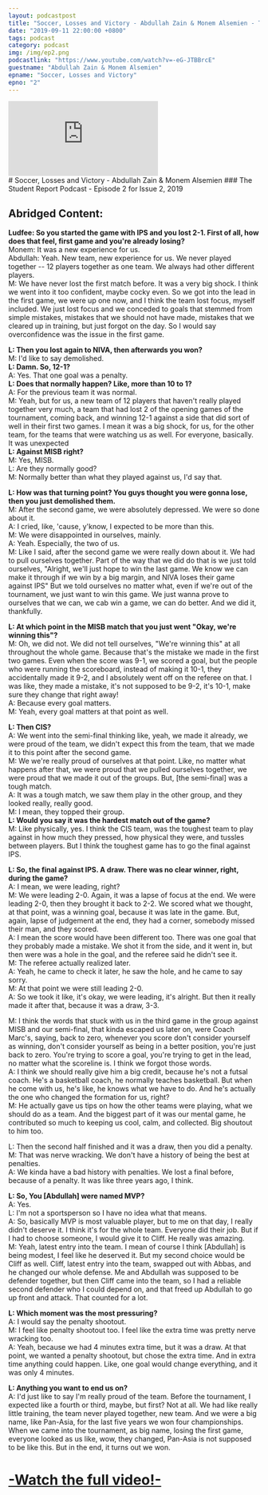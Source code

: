 ```yaml
---
layout: podcastpost
title: "Soccer, Losses and Victory - Abdullah Zain & Monem Alsemien - The Student Report Podcast EP.2"
date: "2019-09-11 22:00:00 +0800"
tags: podcast
category: podcast
img: /img/ep2.png
podcastlink: "https://www.youtube.com/watch?v=-eG-JTBBrcE"
guestname: "Abdullah Zain & Monem Alsemien"
epname: "Soccer, Losses and Victory"
epno: "2"
---
```

<div class="viddiv"><iframe class="podcastvid" src="https://www.youtube.com/embed/-eG-JTBBrcE" frameborder="0" allow="accelerometer; autoplay; encrypted-media; gyroscope; picture-in-picture" allowfullscreen></iframe></div>
# Soccer, Losses and Victory - Abdullah Zain & Monem Alsemien
### The Student Report Podcast - Episode 2
for Issue 2, 2019

Abridged Content:
------
**Ludfee: So you started the game with IPS and you lost 2-1. First of all, how does that feel, first game and you're already losing?**
<br>Monem: It was a new experience for us.
<br>Abdullah: Yeah. New team, new experience for us. We never played together -- 12 players together as one team. We always had other different players.
<br>M: We have never lost the first match before. It was a very big shock. I think we went into it too confident, maybe cocky even. So we got into the lead in the first game, we were up one now, and I think the team lost focus, myself included. We just lost focus and we conceded to goals that stemmed from simple mistakes, mistakes that we should not have made, mistakes that we cleared up in training, but just forgot on the day. So I would say overconfidence was the issue in the first game. 

**L: Then you lost again to NIVA, then afterwards you won?**
<br>M: I'd like to say demolished.
<br>**L: Damn. So, 12-1?**
<br>A: Yes. That one goal was a penalty.
<br>**L: Does that normally happen? Like, more than 10 to 1?**
<br>A: For the previous team it was normal.
<br>M: Yeah, but for us, a new team of 12 players that haven't really played together very much, a team that had lost 2 of the opening games of the tournament, coming back, and winning 12-1 against a side that did sort of well in their first two games. I mean it was a big shock, for us, for the other team, for the teams that were watching us as well. For everyone, basically. It was unexpected
<br>**L: Against MISB right?**
<br>M: Yes, MISB.
<br>L: Are they normally good?
<br>M: Normally better than what they played against us, I'd say that.

**L: How was that turning point? You guys thought you were gonna lose, then you just demolished them.**
<br>M: After the second game, we were absolutely depressed. We were so done about it.
<br>A: I cried, like, 'cause, y'know, I expected to be more than this.
<br>M: We were disappointed  in ourselves, mainly.
<br>A: Yeah. Especially, the two of us.
<br>M: Like I said, after the second game we were really down about it. We had to pull ourselves together. Part of the way that we did do that is we just told ourselves, "Alright, we'll just hope to win the last game. We know we can make it through if we win by a big margin, and NIVA loses their game against IPS" But we told ourselves no matter what, even if we're out of the tournament, we just want to win this game. We just wanna prove to ourselves that we can, we cab win a game, we can do better. And we did it, thankfully.

**L: At which point in the MISB match that you just went "Okay, we're winning this"?**
<br>M: Oh, we did not. We did not tell ourselves, "We're winning this" at all throughout the whole game. Because that's the mistake we made in the first two games. Even when the score was 9-1, we scored a goal, but the people who were running the scoreboard, instead of making it 10-1, they accidentally made it 9-2, and I absolutely went off on the referee on that. I was like, they made a mistake, it's not supposed to be 9-2, it's 10-1, make sure they change that right away! 
<br>A: Because every goal matters.
<br>M: Yeah, every goal matters at that point as well.

**L: Then CIS?**
<br>A: We went into the semi-final thinking like, yeah, we made it already, we were proud of the team, we didn't expect this from the team, that we made it to this point after the second game.
<br>M: We we're really proud of ourselves at that point. Like, no matter what happens after that, we were proud that we pulled ourselves together, we were proud that we made it out of the groups. But, [the semi-final] was a tough match.
<br>A: It was a tough match, we saw them play in the other group, and they looked really, really good.
<br>M: I mean, they topped their group.
<br>**L: Would you say it was the hardest match out of the game?**
<br>M: Like physically, yes. I think the CIS team, was the toughest team to play against in how much they pressed, how physical they were, and tussles between players. But I think the toughest game has to go the final against IPS.

**L: So, the final against IPS. A draw. There was no clear winner, right, during the game?**
<br>A: I mean, we were leading, right?
<br>M: We were leading 2-0. Again, it was a lapse of focus at the end. We were leading 2-0, then they brought it back to 2-2. We scored what we thought, at that point, was a winning goal, because it was late in the game. But, again, lapse of judgement at the end, they had a corner, somebody missed their man, and they scored. 
<br>A: I mean the score would have been different too. There was one goal that they probably made a mistake. We shot it from the side, and it went in, but then were was a hole in the goal, and the referee said he didn't see it.
<br>M: The referee actually realized later.
<br>A: Yeah, he came to check it later, he saw the hole, and he came to say sorry.
<br>M: At that point we were still leading 2-0.
<br>A: So we took it like, it's okay, we were leading, it's alright. But then it really made it after that, because it was a draw, 3-3.

M: I think the words that stuck with us in the third game in the group against MISB and our semi-final, that kinda escaped us later on, were Coach Marc's, saying, back to zero, whenever you score don't consider yourself as winning, don't consider yourself as being in a better position, you're just back to zero. You're trying to score a goal, you're trying to get in the lead, no matter what the scoreline is. I think we forgot those words.
<br>A: I think we should really give him a big credit, because he's not a futsal coach. He's a basketball coach, he normally teaches basketball. But when he come with us, he's like, he knows what we have to do. And he's actually the one who changed the formation for us, right?
<br>M: He actually gave us tips on how the other teams were playing, what we should do as a team. And the biggest part of it was our mental game, he contributed so much to keeping us cool, calm, and collected. Big shoutout to him too.

L: Then the second half finished and it was a draw, then you did a penalty.
<br>M: That was nerve wracking. We don't have a history of being the best at penalties. 
<br>A: We kinda have a bad history with penalties. We lost a final before, because of a penalty. It was like three years ago, I think.

**L: So, You [Abdullah] were named MVP?**
<br>A: Yes.
<br>L: I'm not a sportsperson so I have no idea what that means.
<br>A: So, basically MVP is most valuable player, but to me on that day, I really didn't deserve it. I think it's for the whole team. Everyone did their job. But if I had to choose someone, I would give it to Cliff. He really was amazing.
<br>M: Yeah, latest entry into the team. I mean of course I think [Abdullah] is being modest, I feel like he deserved it. But my second choice would be Cliff as well. Cliff, latest entry into the team, swapped out with Abbas, and he changed our whole defense. Me and Abdullah was supposed to be defender together, but then Cliff came into the team, so I had a reliable second defender who I could depend on, and that freed up Abdullah to go up front and attack. That counted for a lot.

**L: Which moment was the most pressuring?**
<br>A: I would say the penalty shootout.
<br>M: I feel like penalty shootout too. I feel like the extra time was pretty nerve wracking too.
<br>A: Yeah, because we had 4 minutes extra time, but it was a draw. At that point, we wanted a penalty shootout, but chose the extra time. And in extra time anything could happen. Like, one goal would change everything, and it was only 4 minutes.

**L: Anything you want to end us on?**
<br>A: I'd just like to say I'm really proud of the team. Before the tournament, I expected like a fourth or third, maybe, but first? Not at all. We had like really little training, the team never played together, new team. And we were a big name, like Pan-Asia, for the last five years we won four championships. When we came into the tournament, as big name, losing the first game, everyone looked as us like, wow, they changed, Pan-Asia is not supposed to be like this. But in the end, it turns out we won.

# [-Watch the full video!-]({{page.podcastlink}})